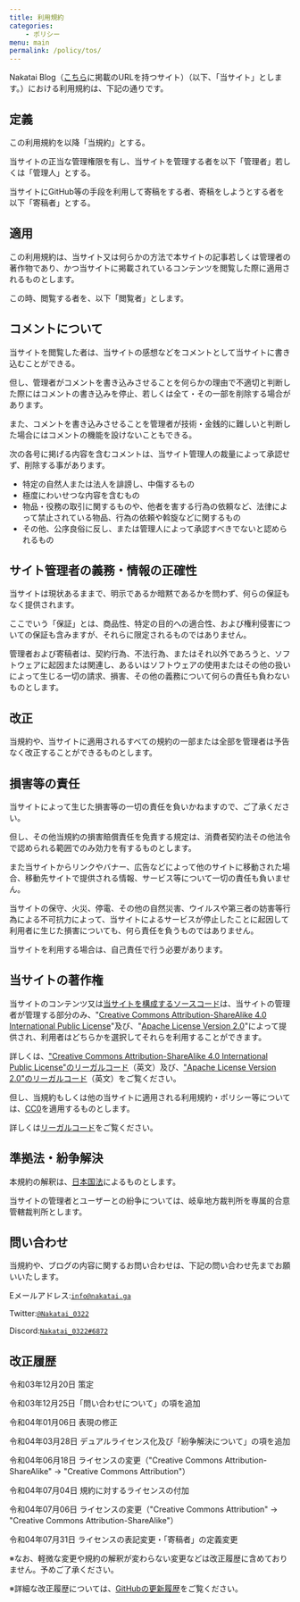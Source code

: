 ```yaml
---
title: 利用規約
categories:
    - ポリシー
menu: main
permalink: /policy/tos/
---
```


Nakatai Blog（[こちら](https://github.com/Nakatai-0322/Blog/blob/main/README.md#ドメインリスト)に掲載のURLを持つサイト）（以下、「当サイト」とします。）における利用規約は、下記の通りです。

<!--more-->

## 定義

この利用規約を以降「当規約」とする。

当サイトの正当な管理権限を有し、当サイトを管理する者を以下「管理者」若しくは「管理人」とする。

当サイトにGitHub等の手段を利用して寄稿をする者、寄稿をしようとする者を以下「寄稿者」とする。

## 適用

この利用規約は、当サイト又は何らかの方法で本サイトの記事若しくは管理者の著作物であり、かつ当サイトに掲載されているコンテンツを閲覧した際に適用されるものとします。

この時、閲覧する者を、以下「閲覧者」とします。

## コメントについて

当サイトを閲覧した者は、当サイトの感想などをコメントとして当サイトに書き込むことができる。

但し、管理者がコメントを書き込みさせることを何らかの理由で不適切と判断した際にはコメントの書き込みを停止、若しくは全て・その一部を削除する場合があります。

また、コメントを書き込みさせることを管理者が技術・金銭的に難しいと判断した場合にはコメントの機能を設けないこともできる。

次の各号に掲げる内容を含むコメントは、当サイト管理人の裁量によって承認せず、削除する事があります。

- 特定の自然人または法人を誹謗し、中傷するもの
- 極度にわいせつな内容を含むもの
- 物品・役務の取引に関するものや、他者を害する行為の依頼など、法律によって禁止されている物品、行為の依頼や斡旋などに関するもの
- その他、公序良俗に反し、または管理人によって承認すべきでないと認められるもの

## サイト管理者の義務・情報の正確性

当サイトは現状あるままで、明示であるか暗黙であるかを問わず、何らの保証もなく提供されます。

ここでいう「保証」とは、商品性、特定の目的への適合性、および権利侵害についての保証も含みますが、それらに限定されるものではありません。

管理者および寄稿者は、契約行為、不法行為、またはそれ以外であろうと、ソフトウェアに起因または関連し、あるいはソフトウェアの使用またはその他の扱いによって生じる一切の請求、損害、その他の義務について何らの責任も負わないものとします。 

## 改正

当規約や、当サイトに適用されるすべての規約の一部または全部を管理者は予告なく改正することができるものとします。

## 損害等の責任

当サイトによって生じた損害等の一切の責任を負いかねますので、ご了承ください。

但し、その他当規約の損害賠償責任を免責する規定は、消費者契約法その他法令で認められる範囲でのみ効力を有するものとします。

また当サイトからリンクやバナー、広告などによって他のサイトに移動された場合、移動先サイトで提供される情報、サービス等について一切の責任も負いません。

当サイトの保守、火災、停電、その他の自然災害、ウイルスや第三者の妨害等行為による不可抗力によって、当サイトによるサービスが停止したことに起因して利用者に生じた損害についても、何ら責任を負うものではありません。

当サイトを利用する場合は、自己責任で行う必要があります。

## 当サイトの著作権

当サイトのコンテンツ又は[当サイトを構成するソースコード](https://github.com/Nakatai-0322/Blog)は、当サイトの管理者が管理する部分のみ、"[Creative Commons Attribution-ShareAlike 4.0 International Public License](https://creativecommons.org/licenses/by-sa/4.0/deed.ja)"及び、"[Apache License Version 2.0](https://www.apache.org/licenses/LICENSE-2.0)"によって提供され、利用者はどちらかを選択してそれらを利用することができます。

詳しくは、["Creative Commons Attribution-ShareAlike 4.0 International Public License"のリーガルコード](https://creativecommons.org/licenses/by-sa/4.0/legalcode.txt)（英文）及び、["Apache License Version 2.0"のリーガルコード](https://www.apache.org/licenses/LICENSE-2.0.txt)（英文）をご覧ください。

但し、当規約もしくは他の当サイトに適用される利用規約・ポリシー等については、[CC0](https://creativecommons.org/publicdomain/zero/1.0/deed.ja)を適用するものとします。

詳しくは[リーガルコード](https://creativecommons.org/publicdomain/zero/1.0/legalcode.txt)をご覧ください。

## 準拠法・紛争解決

本規約の解釈は、[日本国法](https://elaws.e-gov.go.jp)によるものとします。

当サイトの管理者とユーザーとの紛争については、岐阜地方裁判所を専属的合意管轄裁判所とします。

## 問い合わせ

当規約や、ブログの内容に関するお問い合わせは、下記の問い合わせ先までお願いいたします。

Eメールアドレス:[`info@nakatai.ga`](mailto:info@nakatai.ga)

Twitter:[`@Nakatai_0322`](https://go.nakatai.ga/twitter)

Discord:[`Nakatai_0322#6872`](https://go.nakatai.ga/discord)

## 改正履歴

令和03年12月20日  策定

令和03年12月25日「問い合わせについて」の項を追加

令和04年01月06日  表現の修正

令和04年03月28日  デュアルライセンス化及び「紛争解決について」の項を追加

令和04年06月18日  ライセンスの変更（"Creative Commons Attribution-ShareAlike" → "Creative Commons Attribution"）

令和04年07月04日  規約に対するライセンスの付加

令和04年07月06日  ライセンスの変更（"Creative Commons Attribution" → "Creative Commons Attribution-ShareAlike"）

令和04年07月31日  ライセンスの表記変更・「寄稿者」の定義変更

※なお、軽微な変更や規約の解釈が変わらない変更などは改正履歴に含めておりません。予めご了承ください。

※詳細な改正履歴については、[GitHubの更新履歴](https://github.com/Nakatai-0322/blog/commits/main/src/_posts/tos.md)をご覧ください。
